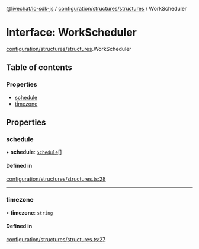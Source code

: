 [@livechat/lc-sdk-js](../README.md) / [configuration/structures/structures](../modules/configuration_structures_structures.md) / WorkScheduler

# Interface: WorkScheduler

[configuration/structures/structures](../modules/configuration_structures_structures.md).WorkScheduler

## Table of contents

### Properties

- [schedule](configuration_structures_structures.WorkScheduler.md#schedule)
- [timezone](configuration_structures_structures.WorkScheduler.md#timezone)

## Properties

### schedule

• **schedule**: [`Schedule`](configuration_structures_structures.Schedule.md)[]

#### Defined in

[configuration/structures/structures.ts:28](https://github.com/livechat/lc-sdk-js/blob/8462be9/src/configuration/structures/structures.ts#L28)

___

### timezone

• **timezone**: `string`

#### Defined in

[configuration/structures/structures.ts:27](https://github.com/livechat/lc-sdk-js/blob/8462be9/src/configuration/structures/structures.ts#L27)
